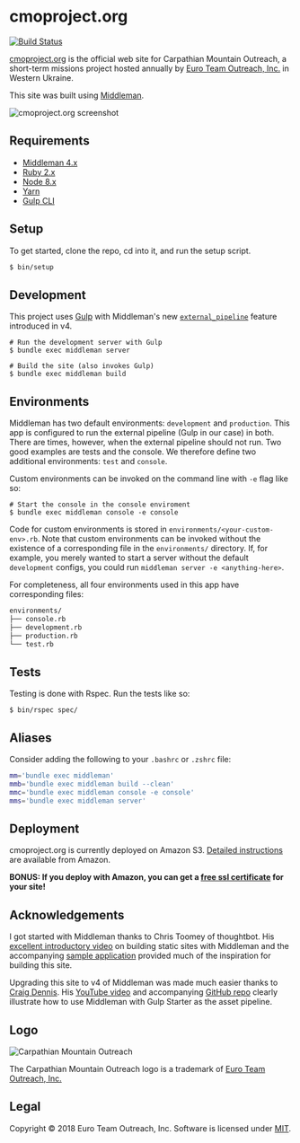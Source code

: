 cmoproject.org
==============

[![Build Status][travis-svg]][travis]

[cmoproject.org][cmo] is the official web site for Carpathian Mountain Outreach, a short-term missions project hosted annually by [Euro Team Outreach, Inc.][eto] in Western Ukraine.

This site was built using [Middleman][middleman].

![cmoproject.org screenshot][screenshot]

Requirements
------------

* [Middleman 4.x][middleman-docs]
* [Ruby 2.x][ruby]
* [Node 8.x][nodejs]
* [Yarn][yarn]
* [Gulp CLI][gulp-cli]


Setup
-----

To get started, clone the repo, cd into it, and run the setup script.

```sh
$ bin/setup
```

Development
-----------

This project uses [Gulp][gulp] with Middleman's new [`external_pipeline`][external-pipeline] feature introduced in v4.

    # Run the development server with Gulp
    $ bundle exec middleman server
    
    # Build the site (also invokes Gulp)
    $ bundle exec middleman build

Environments
------------

Middleman has two default environments: `development` and `production`. This app is configured to run the external pipeline (Gulp in our case) in both. There are times, however, when the external pipeline should not run. Two good examples are tests and the console. We therefore define two additional environments: `test` and `console`.

Custom environments can be invoked on the command line with `-e` flag like so:

    # Start the console in the console enviroment
    $ bundle exec middleman console -e console

Code for custom environments is stored in `environments/<your-custom-env>.rb`. Note that custom environments can be invoked without the existence of a corresponding file in the `environments/` directory. If, for example, you merely wanted to start a server without the default `development` configs, you could run `middleman server -e <anything-here>`.

For completeness, all four environments used in this app have corresponding files:

```sh
environments/
├── console.rb
├── development.rb
├── production.rb
└── test.rb
```

Tests
-----

Testing is done with Rspec. Run the tests like so:

    $ bin/rspec spec/

Aliases
-------

Consider adding the following to your `.bashrc` or `.zshrc` file:

```sh
mm='bundle exec middleman'
mmb='bundle exec middleman build --clean'
mmc='bundle exec middleman console -e console'
mms='bundle exec middleman server'
```

Deployment
----------

cmoproject.org is currently deployed on Amazon S3. [Detailed instructions][aws-s3-deployment] are available from Amazon.

**BONUS: If you deploy with Amazon, you can get a [free ssl certificate][aws-cert-manager] for your site!**

Acknowledgements
----------------

I got started with Middleman thanks to Chris Toomey of thoughtbot. His [excellent introductory video][upcase-video] on building static sites with Middleman and the accompanying [sample application][mm-sample-app] provided much of the inspiration for building this site.

Upgrading this site to v4 of Middleman was made much easier thanks to [Craig Dennis][cdennis]. His [YouTube video][cdennis-video] and accompanying [GitHub repo][cdennis-github] clearly illustrate how to use Middleman with Gulp Starter as the asset pipeline.

Logo
----

![Carpathian Mountain Outreach][cmo-logo]

The Carpathian Mountain Outreach logo is a trademark of [Euro Team Outreach, Inc.][eto]

Legal
-----

Copyright &copy; 2018 Euro Team Outreach, Inc. Software is licensed under [MIT][license].

[aws-cert-manager]: https://aws.amazon.com/blogs/aws/new-aws-certificate-manager-deploy-ssltls-based-apps-on-aws/
[aws-s3-deployment]: https://aws.amazon.com/getting-started/projects/host-static-website/
[cdennis-github]: https://github.com/craigmdennis/middleman-gulp-starter
[cdennis-video]: https://youtu.be/-io8EeB3GHI
[cdennis]: https://twitter.com/craigmdennis
[cmo-logo]: https://s3.amazonaws.com/images.cmoproject.org/cmo-logo.png
[cmo]: https://cmoproject.org/
[eto]: https://euroteamoutreach.org/
[external-pipeline]: https://middlemanapp.com/advanced/external-pipeline/
[gulp-cli]: https://github.com/gulpjs/gulp/blob/master/docs/getting-started.md#getting-started
[gulp]: http://gulpjs.com/
[license]: https://github.com/euroteamoutreach/cmoproject.org/blob/master/LICENSE
[middleman-docs]: https://middlemanapp.com/basics/install/
[middleman]: https://middlemanapp.com/
[mm-sample-app]: https://github.com/thoughtbot/upcase-middleman-sample
[nodejs]: https://github.com/asdf-vm/asdf-nodejs
[ruby]: https://github.com/asdf-vm/asdf-ruby
[screenshot]: https://s3.amazonaws.com/images.cmoproject.org/cmoproject-screenshot.jpg
[travis-svg]: https://travis-ci.org/euroteamoutreach/cmoproject.org.svg?branch=master
[travis]: https://travis-ci.org/euroteamoutreach/cmoproject.org
[upcase-video]: https://upcase.com/videos/building-static-sites-with-middleman
[yarn]: https://yarnpkg.com/en/
